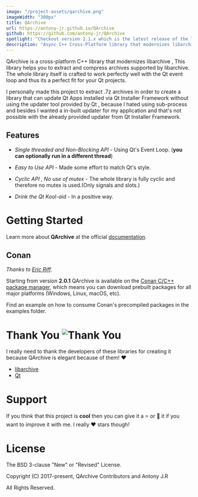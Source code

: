 ```yaml
---
image: "/project-assets/qarchive.png"
imageWidth: "300px"
title: QArchive
url: https://antony-jr.github.io/QArchive
github: https://github.com/antony-jr/QArchive
spotlight: "Checkout version 2.1.x which is the latest release of the library which enables in-memory extraction and compression."
description: "Async C++ Cross-Platform library that modernizes libarchive using Qt5 🚀. Simply extracts 7z hamburger, Tarballs 🎱 and other supported formats by libarchive. 💖"
---
```



QArchive is a cross-platform C++ library that modernizes libarchive , This library helps you to extract and compress 
archives supported by libarchive. The whole library itself is crafted to work perfectly well with the 
Qt event loop and thus its a perfect fit for your Qt projects.

I personally made this project to extract .7z archives in order to create a library that can update Qt Apps installed via
Qt Installer Framework without using the updater tool provided by Qt , because I hated using sub-process and besides
I wanted a in-built updater for my application and that's not possible with the already provided updater from 
Qt Installer Framework.

## Features

* *Single threaded and Non-Blocking API* - Using Qt's Event Loop. (**you can optionally run in a different thread**)

* *Easy to Use API* - Made some effort to match Qt's style.

* *Cyclic API , No use of mutex* - The whole library is fully cyclic and therefore no mutex is used.(Only signals and slots.)

* *Drink the Qt Kool-aid* - In a positive way.


# Getting Started

Learn more about **QArchive** at the official [documentation](https://antony-jr.github.io/QArchive).


## Conan

*Thanks to [Eric Riff](https://github.com/ericriff)*.

Starting from version **2.0.1** QArchive is available on the [Conan C/C++ package manager](https://conan.io/), which means you can download prebuilt packages for all major platforms (Windows, Linux, macOS, etc).

Find an example on how to consume Conan's precompiled packages in the examples folder.


# Thank You ![Thank You](https://img.shields.io/badge/Always-Say%20Thank%20You!-blue.svg?style=flat-square)

I really need to thank the developers of these libraries for creating it because QArchive is elegant because of them! :heart:   

* [libarchive](https://github.com/libarchive/libarchive)
* [Qt](https://github.com/qt)



# Support

If you think that this project is **cool** then you can give it a :star: or :fork_and_knife: it if you want to improve it with me. I really :heart: stars though!   


# License

The BSD 3-clause "New" or "Revised" License.

Copyright (C) 2017-present, QArchive Contributors and Antony J.R

All Rights Reserved.

